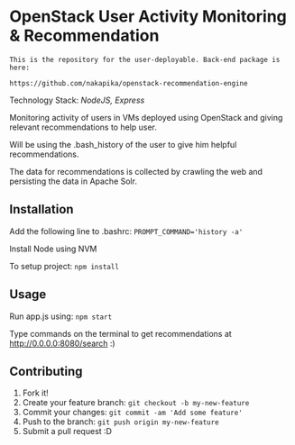 # OpenStack User Activity Monitoring & Recommendation

```
This is the repository for the user-deployable. Back-end package is here:

https://github.com/nakapika/openstack-recommendation-engine
```

Technology Stack: *NodeJS, Express*

Monitoring activity of users in VMs deployed using OpenStack and giving relevant recommendations to help user.

Will be using the .bash_history of the user to give him helpful recommendations.

The data for recommendations is collected by crawling the web and persisting the data in Apache Solr.

## Installation

Add the following line to .bashrc: `PROMPT_COMMAND='history -a'`

Install Node using NVM

To setup project: `npm install`

## Usage

Run app.js using: `npm start`

Type commands on the terminal to get recommendations at http://0.0.0.0:8080/search :)

## Contributing

1. Fork it!
2. Create your feature branch: `git checkout -b my-new-feature`
3. Commit your changes: `git commit -am 'Add some feature'`
4. Push to the branch: `git push origin my-new-feature`
5. Submit a pull request :D
